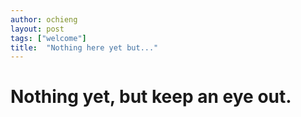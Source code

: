 ```yaml
---
author: ochieng
layout: post
tags: ["welcome"]
title:  "Nothing here yet but..."
---
```


# Nothing yet, but keep an eye out.
